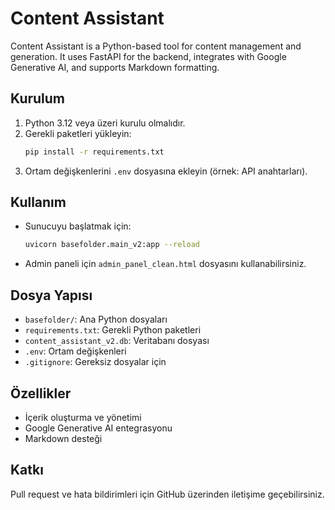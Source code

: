 # Content Assistant

Content Assistant is a Python-based tool for content management and generation. It uses FastAPI for the backend, integrates with Google Generative AI, and supports Markdown formatting.

## Kurulum

1. Python 3.12 veya üzeri kurulu olmalıdır.
2. Gerekli paketleri yükleyin:
   ```bash
   pip install -r requirements.txt
   ```
3. Ortam değişkenlerini `.env` dosyasına ekleyin (örnek: API anahtarları).

## Kullanım

- Sunucuyu başlatmak için:
  ```bash
  uvicorn basefolder.main_v2:app --reload
  ```
- Admin paneli için `admin_panel_clean.html` dosyasını kullanabilirsiniz.

## Dosya Yapısı
- `basefolder/`: Ana Python dosyaları
- `requirements.txt`: Gerekli Python paketleri
- `content_assistant_v2.db`: Veritabanı dosyası
- `.env`: Ortam değişkenleri
- `.gitignore`: Gereksiz dosyalar için

## Özellikler
- İçerik oluşturma ve yönetimi
- Google Generative AI entegrasyonu
- Markdown desteği

## Katkı
Pull request ve hata bildirimleri için GitHub üzerinden iletişime geçebilirsiniz.
